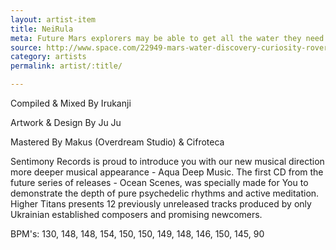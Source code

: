 ```yaml
---
layout: artist-item
title: NeiRula
meta: Future Mars explorers may be able to get all the water they need out of the red dirt beneath their boots.
source: http://www.space.com/22949-mars-water-discovery-curiosity-rover.html
category: artists
permalink: artist/:title/

---
```


Compiled & Mixed By Irukanji

Artwork & Design By Ju Ju

Mastered By Makus (Overdream Studio) & Cifroteca

Sentimony Records is proud to introduce you with our new musical direction more deeper musical appearance - Aqua Deep Music.
The first CD from the future series of releases - Ocean Scenes, was specially made for You to demonstrate the depth of pure psychedelic rhythms and active meditation.
Higher Titans presents 12 previously unreleased tracks produced by only Ukrainian established composers and promising newcomers.

BPM's: 130, 148, 148, 154, 150, 150, 149, 148, 146, 150, 145, 90 

